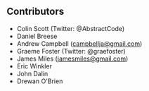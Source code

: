 Contributors
------------
* Colin Scott (Twitter: @AbstractCode)
* Daniel Breese
* Andrew Campbell (campbellja@gmail.com)
* Graeme Foster (Twitter: @graefoster) 
* James Miles (jamesmiles@gmail.com)
* Eric Winkler
* John Dalin
* Drewan O'Brien